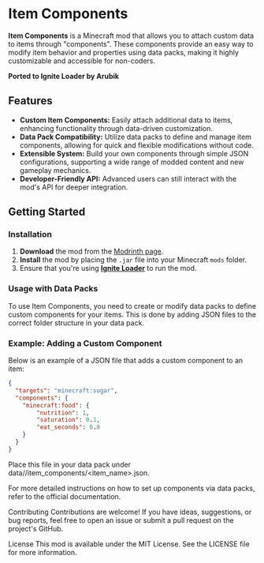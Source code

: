 # Item Components

**Item Components** is a Minecraft mod that allows you to attach custom data to items through "components". These components provide an easy way to modify item behavior and properties using data packs, making it highly customizable and accessible for non-coders.

**Ported to Ignite Loader by Arubik**

## Features

- **Custom Item Components:** Easily attach additional data to items, enhancing functionality through data-driven customization.
- **Data Pack Compatibility:** Utilize data packs to define and manage item components, allowing for quick and flexible modifications without code.
- **Extensible System:** Build your own components through simple JSON configurations, supporting a wide range of modded content and new gameplay mechanics.
- **Developer-Friendly API:** Advanced users can still interact with the mod's API for deeper integration.

## Getting Started

### Installation

1. **Download** the mod from the [Modrinth page](https://modrinth.com/mod/item-components).
2. **Install** the mod by placing the `.jar` file into your Minecraft `mods` folder.
3. Ensure that you're using [**Ignite Loader**](https://github.com/vectrix-space/ignite) to run the mod.

### Usage with Data Packs

To use Item Components, you need to create or modify data packs to define custom components for your items. This is done by adding JSON files to the correct folder structure in your data pack.

### Example: Adding a Custom Component

Below is an example of a JSON file that adds a custom component to an item:

```json
{
  "targets": "minecraft:sugar",
  "components": {
    "minecraft:food": {
		"nutrition": 1,
		"saturation": 0.1,
		"eat_seconds": 0.8
	}
  }
}
```

Place this file in your data pack under data/<namespace>/item_components/<item_name>.json.

For more detailed instructions on how to set up components via data packs, refer to the official documentation.

Contributing
Contributions are welcome! If you have ideas, suggestions, or bug reports, feel free to open an issue or submit a pull request on the project's GitHub.

License
This mod is available under the MIT License. See the LICENSE file for more information.